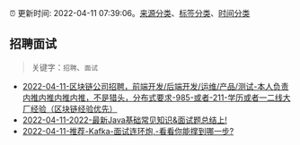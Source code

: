 :alarm_clock: 更新时间: 2022-04-11 07:39:06。[来源分类](../README.md)、[标签分类](../TAGS.md)、[时间分类](../TIMELINE.md)

## 招聘面试


> 关键字：`招聘`、`面试`



- [2022-04-11-区块链公司招聘，前端开发/后端开发/运维/产品/测试-本人负责内推内推内推内推，不是猎头，分布式要求-985-或者-211-学历或者一二线大厂经验（区块链经验优先）](https://www.v2ex.com/t/846277) 
- [2022-04-11-2022-最新Java基础常见知识&面试题总结上!](https://toutiao.io/k/wm0jjmm) 
- [2022-04-11-推荐-Kafka-面试连环炮,-看看你能撑到哪一步?](https://toutiao.io/k/z30ehzv) 